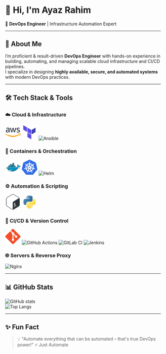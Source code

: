 # 👋 Hi, I'm Ayaz Rahim  

🚀 **DevOps Engineer** | Infrastructure Automation Expert 

---

## 🔧 About Me  
I’m proficient & result-driven **DevOps Engineer** with hands-on experience in building, automating, and managing scalable cloud infrastructure and CI/CD pipelines.  
I specialize in designing **highly available, secure, and automated systems** with modern DevOps practices.  

---

## 🛠️ Tech Stack & Tools  

### ☁️ Cloud & Infrastructure  
<p>
  <img src="https://raw.githubusercontent.com/devicons/devicon/master/icons/amazonwebservices/amazonwebservices-original.svg" alt="AWS" width="50" height="50"/>
  <img src="https://raw.githubusercontent.com/devicons/devicon/master/icons/terraform/terraform-original.svg" alt="Terraform" width="50" height="50"/>
  <img src="https://upload.wikimedia.org/wikipedia/commons/2/24/Ansible_logo.svg" alt="Ansible" width="50" height="50"/>
</p>

### 🐳 Containers & Orchestration  
<p>
  <img src="https://raw.githubusercontent.com/devicons/devicon/master/icons/docker/docker-original.svg" alt="Docker" width="50" height="50"/>
  <img src="https://raw.githubusercontent.com/devicons/devicon/master/icons/kubernetes/kubernetes-plain.svg" alt="Kubernetes" width="50" height="50"/>
  <img src="https://helm.sh/img/helm.svg" alt="Helm" width="50" height="50"/>
</p>

### ⚙️ Automation & Scripting  
<p>
  <img src="https://raw.githubusercontent.com/devicons/devicon/master/icons/bash/bash-original.svg" alt="Bash" width="50" height="50"/>
  <img src="https://raw.githubusercontent.com/devicons/devicon/master/icons/python/python-original.svg" alt="Python" width="50" height="50"/>
</p>

### 🔄 CI/CD & Version Control  
<p>
  <img src="https://raw.githubusercontent.com/devicons/devicon/master/icons/git/git-original.svg" alt="Git" width="50" height="50"/>
  <img src="https://avatars.githubusercontent.com/u/44036562?s=200&v=4" alt="GitHub Actions" width="50" height="50"/>
  <img src="https://about.gitlab.com/images/press/logo/png/gitlab-icon-rgb.png" alt="GitLab CI" width="50" height="50"/>
  <img src="https://www.jenkins.io/images/logos/jenkins/jenkins.png" alt="Jenkins" width="50" height="50"/>
</p>

### 🌐 Servers & Reverse Proxy  
<p>
  <img src="https://upload.wikimedia.org/wikipedia/commons/c/c5/Nginx_logo.svg" alt="Nginx" width="70" height="50"/>
</p>

---

## 📊 GitHub Stats  

![GitHub stats](https://github-readme-stats.vercel.app/api?username=ayazrahim&show_icons=true&theme=tokyonight)  
![Top Langs](https://github-readme-stats.vercel.app/api/top-langs/?username=ayazrahim&layout=compact&theme=tokyonight)  

---

## ✨ Fun Fact  
> 💡 "Automate everything that can be automated – that's true DevOps power!" ⚡
> Just Automate
